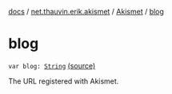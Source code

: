 [docs](../../index.md) / [net.thauvin.erik.akismet](../index.md) / [Akismet](index.md) / [blog](./blog.md)

# blog

`var blog: `[`String`](https://kotlinlang.org/api/latest/jvm/stdlib/kotlin/-string/index.html) [(source)](https://github.com/ethauvin/akismet-kotlin/tree/master/src/main/kotlin/net/thauvin/erik/akismet/Akismet.kt#L107)

The URL registered with Akismet.

